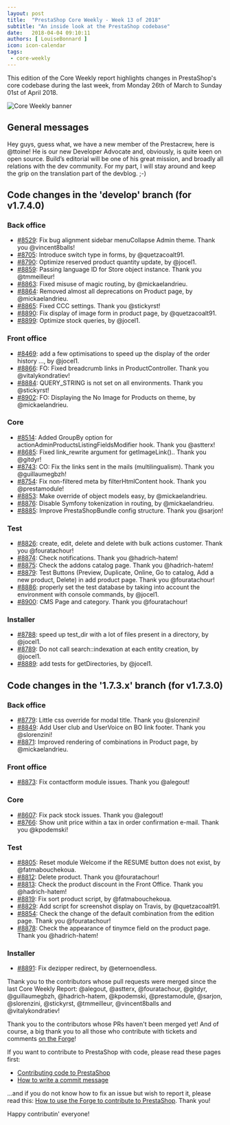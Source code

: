 ```yaml
---
layout: post
title:  "PrestaShop Core Weekly - Week 13 of 2018"
subtitle: "An inside look at the PrestaShop codebase"
date:   2018-04-04 09:10:11
authors: [ LouiseBonnard ]
icon: icon-calendar
tags:
 - core-weekly
---
```


This edition of the Core Weekly report highlights changes in PrestaShop's core codebase during the last week, from Monday 26th of March to Sunday 01st of April 2018.

![Core Weekly banner](/assets/images/2017/04/core_weekly_banner.jpg)


## General messages

Hey guys, guess what, we have a new member of the Prestacrew, here is @ttoine! He is our new Developer Advocate and, obviously, is quite keen on open source. Build’s editorial will be one of his great mission, and broadly all relations with the dev community. For my part, I will stay around and keep the grip on the translation part of the devblog. ;-)


## Code changes in the 'develop' branch (for v1.7.4.0)

### Back office

* [#8529](https://github.com/PrestaShop/PrestaShop/pull/8529): Fix bug alignment sidebar menuCollapse Admin theme. Thank you @vincent8balls!
* [#8705](https://github.com/PrestaShop/PrestaShop/pull/8705): Introduce switch type in forms, by @quetzacoalt91.
* [#8790](https://github.com/PrestaShop/PrestaShop/pull/8790): Optimize reserved product quantity update, by @jocel1.
* [#8859](https://github.com/PrestaShop/PrestaShop/pull/8859): Passing language ID for Store object instance. Thank you @tmmeilleur!
* [#8863](https://github.com/PrestaShop/PrestaShop/pull/8863): Fixed misuse of magic routing, by @mickaelandrieu.
* [#8864](https://github.com/PrestaShop/PrestaShop/pull/8864): Removed almost all deprecations on Product page, by @mickaelandrieu.
* [#8865](https://github.com/PrestaShop/PrestaShop/pull/8865): Fixed CCC settings. Thank you @stickyrst!
* [#8890](https://github.com/PrestaShop/PrestaShop/pull/8890): Fix display of image form in product page, by @quetzacoalt91.
* [#8899](https://github.com/PrestaShop/PrestaShop/pull/8899): Optimize stock queries, by @jocel1.


### Front office

* [#8469](https://github.com/PrestaShop/PrestaShop/pull/8469): add a few optimisations to speed up the display of the order history …, by @jocel1.
* [#8866](https://github.com/PrestaShop/PrestaShop/pull/8866): FO: Fixed breadcrumb links in ProductController. Thank you @vitalykondratiev!
* [#8884](https://github.com/PrestaShop/PrestaShop/pull/8884): QUERY_STRING is not set on all environments. Thank you @stickyrst!
* [#8902](https://github.com/PrestaShop/PrestaShop/pull/8902): FO: Displaying the No Image for Products on theme, by @mickaelandrieu.


### Core

* [#8514](https://github.com/PrestaShop/PrestaShop/pull/8514): Added GroupBy option for actionAdminProductsListingFieldsModifier hook. Thank you @astterx!
* [#8685](https://github.com/PrestaShop/PrestaShop/pull/8685): Fixed link_rewrite argument for getImageLink().. Thank you @gitdyr!
* [#8743](https://github.com/PrestaShop/PrestaShop/pull/8743): CO: Fix the links sent in the mails (multilingualism). Thank you @guillaumegbzh!
* [#8754](https://github.com/PrestaShop/PrestaShop/pull/8754): Fix non-filtered meta by filterHtmlContent hook. Thank you @prestamodule!
* [#8853](https://github.com/PrestaShop/PrestaShop/pull/8853): Make override of object models easy, by @mickaelandrieu.
* [#8876](https://github.com/PrestaShop/PrestaShop/pull/8876): Disable Symfony tokenization in routing, by @mickaelandrieu.
* [#8885](https://github.com/PrestaShop/PrestaShop/pull/8885): Improve PrestaShopBundle config structure. Thank you @sarjon!


### Test

* [#8826](https://github.com/PrestaShop/PrestaShop/pull/8826): create, edit, delete and delete with bulk actions customer. Thank you @fouratachour!
* [#8874](https://github.com/PrestaShop/PrestaShop/pull/8874): Check notifications. Thank you @hadrich-hatem!
* [#8875](https://github.com/PrestaShop/PrestaShop/pull/8875): Check the addons catalog page. Thank you @hadrich-hatem!
* [#8879](https://github.com/PrestaShop/PrestaShop/pull/8879): Test Buttons (Preview, Duplicate, Online, Go to catalog, Add a new product, Delete) in add product page. Thank you @fouratachour!
* [#8886](https://github.com/PrestaShop/PrestaShop/pull/8886): properly set the test database by taking into account the environment  with console commands, by @jocel1.
* [#8900](https://github.com/PrestaShop/PrestaShop/pull/8900): CMS Page and category. Thank you @fouratachour!


### Installer

* [#8788](https://github.com/PrestaShop/PrestaShop/pull/8788): speed up test_dir with a lot of files present in a directory, by @jocel1.
* [#8789](https://github.com/PrestaShop/PrestaShop/pull/8789): Do not call search::indexation at each entity creation, by @jocel1.
* [#8889](https://github.com/PrestaShop/PrestaShop/pull/8889): add tests for getDirectories, by @jocel1.


## Code changes in the '1.7.3.x' branch (for v1.7.3.0)

### Back office

* [#8779](https://github.com/PrestaShop/PrestaShop/pull/8779): Little css override for modal title. Thank you @slorenzini!
* [#8849](https://github.com/PrestaShop/PrestaShop/pull/8849): Add User club and UserVoice on BO link footer. Thank you @slorenzini!
* [#8871](https://github.com/PrestaShop/PrestaShop/pull/8871): Improved rendering of combinations in Product page, by @mickaelandrieu.


### Front office

* [#8873](https://github.com/PrestaShop/PrestaShop/pull/8873): Fix contactform module issues. Thank you @alegout!


### Core

* [#8607](https://github.com/PrestaShop/PrestaShop/pull/8607): Fix pack stock issues. Thank you @alegout!
* [#8766](https://github.com/PrestaShop/PrestaShop/pull/8766): Show unit price within a tax in order confirmation e-mail. Thank you @kpodemski!


### Test

* [#8805](https://github.com/PrestaShop/PrestaShop/pull/8805): Reset module Welcome if the RESUME button does not exist, by @fatmabouchekoua.
* [#8812](https://github.com/PrestaShop/PrestaShop/pull/8812): Delete product. Thank you @fouratachour!
* [#8813](https://github.com/PrestaShop/PrestaShop/pull/8813): Check the product discount in the Front Office. Thank you @hadrich-hatem!
* [#8819](https://github.com/PrestaShop/PrestaShop/pull/8819): Fix sort product script, by @fatmabouchekoua.
* [#8829](https://github.com/PrestaShop/PrestaShop/pull/8829): Add script for screenshot display on Travis, by @quetzacoalt91.
* [#8854](https://github.com/PrestaShop/PrestaShop/pull/8854): Check the change of the default combination from the edition page. Thank you @fouratachour!
* [#8878](https://github.com/PrestaShop/PrestaShop/pull/8878): Check the appearance of tinymce field on the product page. Thank you @hadrich-hatem!


### Installer

* [#8891](https://github.com/PrestaShop/PrestaShop/pull/8891): Fix dezipper redirect, by @eternoendless.

Thank you to the contributors whose pull requests were merged since the last Core Weekly Report: @alegout, @astterx, @fouratachour, @gitdyr, @guillaumegbzh, @hadrich-hatem, @kpodemski, @prestamodule, @sarjon, @slorenzini, @stickyrst, @tmmeilleur, @vincent8balls and @vitalykondratiev!

Thank you to the contributors whose PRs haven't been merged yet! And of course, a big thank you to all those who contribute with tickets and comments [on the Forge](http://forge.prestashop.com/)!

If you want to contribute to PrestaShop with code, please read these pages first:

 * [Contributing code to PrestaShop](http://doc.prestashop.com/display/PS16/Contributing+code+to+PrestaShop)
 * [How to write a commit message](http://doc.prestashop.com/display/PS16/How+to+write+a+commit+message)

...and if you do not know how to fix an issue but wish to report it, please read this: [How to use the Forge to contribute to PrestaShop](http://doc.prestashop.com/display/PS16/How+to+use+the+Forge+to+contribute+to+PrestaShop). Thank you!

Happy contributin' everyone!

